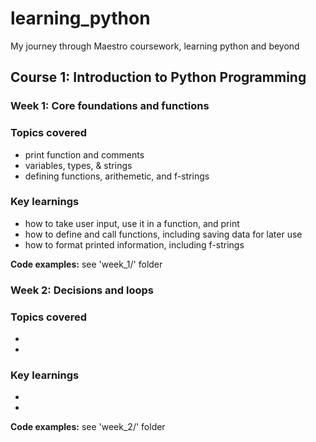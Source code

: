 # learning_python
My journey through Maestro coursework, learning python and beyond

## Course 1: Introduction to Python Programming 
### Week 1: Core foundations and functions
### Topics covered
- print function and comments
- variables, types, & strings
- defining functions, arithemetic, and f-strings

### Key learnings
- how to take user input, use it in a function, and print
- how to define and call functions, including saving data for later use
- how to format printed information, including f-strings

**Code examples:** see 'week_1/' folder

### Week 2: Decisions and loops
### Topics covered
-
- 

### Key learnings
-
- 

**Code examples:** see 'week_2/' folder
